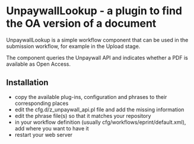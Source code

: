 # UnpaywallLookup - a plugin to find the OA version of a document

UnpaywallLookup is a simple workflow component that can be used in the submission workflow, 
for example in the Upload stage.

The component queries the Unpaywall API and indicates whether a PDF is available as
Open Access.

## Installation

- copy the available plug-ins, configuration and phrases to their corresponding places
- edit the cfg.d/z_unpaywall_api.pl file and add the missing information
- edit the phrase file(s) so that it matches your repository
- in your workflow definition (usually cfg/workflows/eprint/default.xml), add
  <component type="Upload_Unpaywall"/> where you want to have it
- restart your web server
